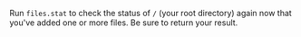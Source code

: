 Run `files.stat` to check the status of `/` (your root directory) again now that you've added one or more files. Be sure to return your result.
